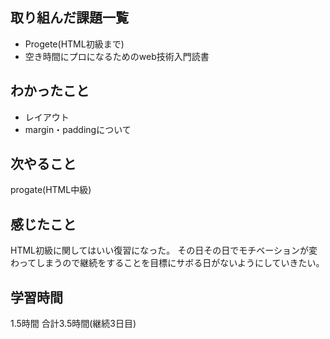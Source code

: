 ## 取り組んだ課題一覧
- Progete(HTML初級まで)
- 空き時間にプロになるためのweb技術入門読書
## わかったこと
- レイアウト
- margin・paddingについて
## 次やること
progate(HTML中級)
## 感じたこと
HTML初級に関してはいい復習になった。
その日その日でモチベーションが変わってしまうので継続をすることを目標にサボる日がないようにしていきたい。
## 学習時間
1.5時間
合計3.5時間(継続3日目)
